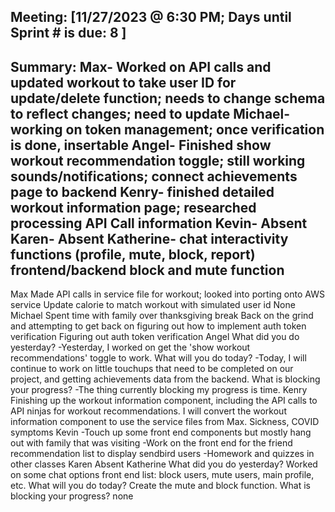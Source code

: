 Meeting: [11/27/2023 @ 6:30 PM; Days until Sprint # is due: 8 ]
-----
Summary:
Max- Worked on API calls and updated workout to take user ID for update/delete function; needs to change schema to reflect changes; need to update 
Michael- working on token management; once verification is done, insertable 
Angel- Finished show workout recommendation toggle; still working sounds/notifications; connect achievements page to backend
Kenry- finished detailed workout information page; researched processing API Call information
Kevin- Absent
Karen- Absent
Katherine- chat interactivity functions (profile, mute, block, report) frontend/backend block and mute function
-----
Max
Made API calls in service file for workout; looked into porting onto AWS service 
Update calorie to match workout with simulated user id
None
Michael
Spent time with family over thanksgiving break
Back on the grind and attempting to get back on figuring out how to implement auth token verification
Figuring out auth token verification
Angel
What did you do yesterday? 
-Yesterday,  I worked on get the 'show workout recommendations' toggle to work. 
What will you do today?
-Today, I will continue to work on little touchups that need to be completed on our project, and getting achievements data from the backend.
What is blocking your progress? 
-The thing currently blocking my progress is time.
Kenry
Finishing up the workout information component, including the API calls to API ninjas for workout recommendations.
I will convert the workout information component to use the service files from Max.
Sickness, COVID symptoms
Kevin
-Touch up some front end components but mostly hang out with family that was visiting
-Work on the front end for the friend recommendation list to display sendbird users
-Homework and quizzes in other classes
Karen
Absent
Katherine 
What did you do yesterday? 
Worked on some chat options front end list: block users, mute users, main profile, etc.
What will you do today?
Create the mute and block function.
What is blocking your progress? 
none
